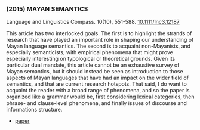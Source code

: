 ### (2015) MAYAN SEMANTICS ###

Language and Linguistics Compass. 10(10), 551-588. [10.1111/lnc3.12187](http://dx.doi.org/10.1111/lnc3.12187)

This article has two interlocked goals. The first is to highlight the strands of research that have played an important role in shaping our understanding of Mayan language semantics. The second is to acquaint non-Mayanists, and especially semanticists, with empirical phenomena that might prove especially interesting on typological or theoretical grounds. Given its particular dual mandate, this article cannot be an exhaustive survey of Mayan semantics, but it should instead be seen as introduction to those aspects of Mayan languages that have had an impact on the wider field of semantics, and that are current research hotspots. That said, I do want to acquaint the reader with a broad range of phenomena, and so the paper is organized like a grammar would be, first considering lexical categories, then phrase- and clause-level phenomena, and finally issues of discourse and informations structure.

+ [paper](/resources/papers/mayansem.pdf)
